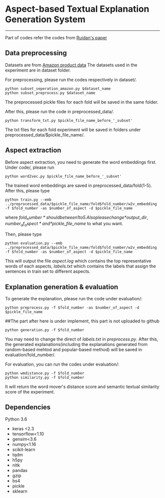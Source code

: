 # Aspect-based Textual Explanation Generation System
---
Part of codes refer the codes from [Ruidan's paper](https://github.com/ruidan/Unsupervised-Aspect-Extraction)
## Data preprocessing
Datasets are from [Amazon product data](https://nijianmo.github.io/amazon/index.html)
The datasets used in the experiment are in dataset folder.

For preprocessing, please run the codes respectively in dataset/.
```
python subset_seperation_amazon.py $dataset_name
python subset_preprocess.py $dataset_name
```
The preprocessed pickle files for each fold will be saved in the same folder.

After this, please run the code in preprocessed_data/.
```
python transform_txt.py $pickle_file_name_before_'_subset'
```
The txt files for each fold experiment will be saved in folders under preprocessed_data/$pickle_file_name/.

## Aspect extraction
Before aspect extraction, you need to generate the word embeddings first. Under code/, please run
```
python word2vec.py $pickle_file_name_before_'_subset'
```
The trained word embeddings are saved in preprocessed_data/fold(1-5).
After this, please type
```
python train.py --emb ../preprocessed_data/$pickle_file_name/fold$fold_number/w2v_embedding -f $fold_number -as $number_of_aspect -d $pickle_file_name
```

where *$fold_number* should between 1 to 5. Also please change *$output_dir*, *$number_of_aspect* and *$pickle_file_name* to what you want.

Then, please type
```
python evaluation.py --emb ../preprocessed_data/$pickle_file_name/fold$fold_number/w2v_embedding -f $fold_number -as $number_of_aspect -d $pickle_file_name
```
This will output the file *aspect.log* which contains the top representative words of each aspects, *labels.txt* which contains the labels that assign the sentences in train set to different aspects.

## Explanation generation & evaluation
To generate the explanation, please run the code under evaluation/:
```
python preprocess.py -f $fold_number -as $number_of_aspect -d $pickle_file_name
```
##The part after here is under implement, this part is not uploaded to github

```
python generation.py -f $fold_number
```
You may need to change the direct of *labels.txt* in *preprocess.py*.
After this, the generated explanations(including the explanations generated from random-based mehtod and popular-based method) will be saved in evaluation/fold_number/.

For evaluation, you can run the codes under evaluation/:
```
python wmdistance.py -f $fold_number 
python similarity.py -f $fold_number 
```
It will return the word mover's distance score and semantic textual similarity score of the experiment.

## Dependencies
Python 3.6
* keras <2.3
* tensorflow<1.10
* gensim<3.6
* numpy<1.16
* scikit-learn
* tqdm
* h5py
* nltk
* pandas
* gzip
* bs4
* pickle
* sklearn
